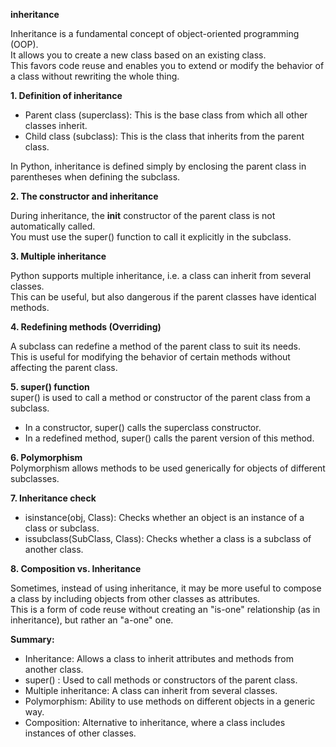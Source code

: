 **inheritance**  

Inheritance is a fundamental concept of object-oriented programming (OOP).  
It allows you to create a new class based on an existing class.  
This favors code reuse and enables you to extend or modify the behavior of a class without rewriting the whole thing.  


**1. Definition of inheritance**  

- Parent class (superclass): This is the base class from which all other classes inherit.  
- Child class (subclass): This is the class that inherits from the parent class.  

In Python, inheritance is defined simply by enclosing the parent class in parentheses when defining the subclass.  

**2. The constructor and inheritance**  

During inheritance, the __init__ constructor of the parent class is not automatically called.  
You must use the super() function to call it explicitly in the subclass.  

**3. Multiple inheritance**  

Python supports multiple inheritance, i.e. a class can inherit from several classes.  
This can be useful, but also dangerous if the parent classes have identical methods.  

**4. Redefining methods (Overriding)**  

A subclass can redefine a method of the parent class to suit its needs.  
This is useful for modifying the behavior of certain methods without affecting the parent class.  


**5. super() function**    
super() is used to call a method or constructor of the parent class from a subclass.  
- In a constructor, super() calls the superclass constructor.  
- In a redefined method, super() calls the parent version of this method.  

**6. Polymorphism**  
Polymorphism allows methods to be used generically for objects of different subclasses.  

**7. Inheritance check**  

- isinstance(obj, Class): Checks whether an object is an instance of a class or subclass.  
- issubclass(SubClass, Class): Checks whether a class is a subclass of another class.  

**8. Composition vs. Inheritance**  

Sometimes, instead of using inheritance, it may be more useful to compose a class by including objects from other classes as attributes.    
This is a form of code reuse without creating an "is-one" relationship (as in inheritance), but rather an "a-one" one.  

**Summary:**   
- Inheritance: Allows a class to inherit attributes and methods from another class.  
- super() : Used to call methods or constructors of the parent class.  
- Multiple inheritance: A class can inherit from several classes.  
- Polymorphism: Ability to use methods on different objects in a generic way.  
- Composition: Alternative to inheritance, where a class includes instances of other classes.  




